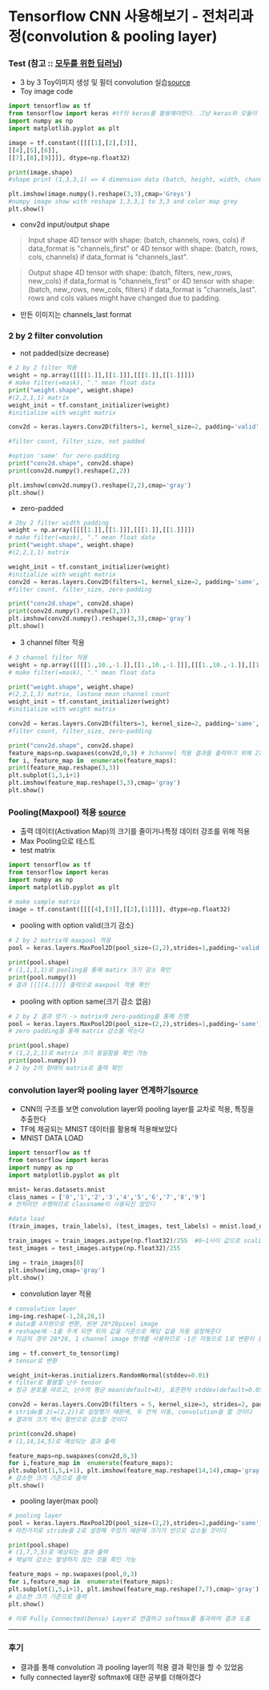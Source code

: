 # Tensorflow CNN 사용해보기 - 전처리과정(convolution & pooling layer)

### Test (참고 :: [모두를 위한 딥러닝](http://bit.ly/2HHrybT))
- 3 by 3 Toy이미지 생성 및 필터 convolution 실습[source](./train.py)
- Toy image code
```python
import tensorflow as tf
from tensorflow import keras #tf의 keras를 활용해야한다. 그냥 keras와 모듈이 다른듯
import numpy as np
import matplotlib.pyplot as plt

image = tf.constant([[[[1],[2],[3]],
[[4],[5],[6]],
[[7],[8],[9]]]], dtype=np.float32)

print(image.shape)
#shape print (1,3,3,1) => 4 dimension data (batch, height, width, channel)

plt.imshow(image.numpy().reshape(3,3),cmap='Greys') 
#numpy image show with reshape 1,3,3,1 to 3,3 and color map grey
plt.show()
```
 - conv2d input/output shape

>Input shape
4D tensor with shape: (batch, channels, rows, cols) if data_format is  "channels_first"  or  4D tensor with shape: (batch, rows, cols, channels) if data_format is  "channels_last".

>Output shape
4D tensor with shape: (batch, filters, new_rows, new_cols) if data_format is  "channels_first"  or  4D tensor with shape: (batch, new_rows, new_cols, filters) if data_format is  "channels_last". rows and cols values might have changed due to padding.

- 만든 이미지는 channels_last format

### 2 by 2 filter convolution
- not padded(size decrease)
```python
# 2 by 2 filter 적용
weight = np.array([[[[1.]],[[1.]]],[[[1.]],[[1.]]]]) 
# make filter(=mask), "." mean float data
print("weight.shape", weight.shape)
#(2,2,1,1) matrix
weight_init = tf.constant_initializer(weight) 
#initialize with weight matrix

conv2d = keras.layers.Conv2D(filters=1, kernel_size=2, padding='valid', kernel_initializer=weight_init)(image)

#filter count, filter_size, not padded

#option 'same' for zero-padding
print("conv2d.shape", conv2d.shape)
print(conv2d.numpy().reshape(2,2))

plt.imshow(conv2d.numpy().reshape(2,2),cmap='gray')
plt.show()
```
- zero-padded
```python
# 2by 2 filter width padding
weight = np.array([[[[1.]],[[1.]]],[[[1.]],[[1.]]]]) 
# make filter(=mask), "." mean float data
print("weight.shape", weight.shape)
#(2,2,1,1) matrix

weight_init = tf.constant_initializer(weight) 
#initialize with weight matrix
conv2d = keras.layers.Conv2D(filters=1, kernel_size=2, padding='same', kernel_initializer=weight_init)(image)
#filter count, filter_size, zero-padding

print("conv2d.shape", conv2d.shape)
print(conv2d.numpy().reshape(3,3))
plt.imshow(conv2d.numpy().reshape(3,3),cmap='gray')
plt.show()
```
- 3 channel filter 적용
```python
# 3 channel filter 적용
weight = np.array([[[[1.,10.,-1.]],[[1.,10.,-1.]]],[[[1.,10.,-1.]],[[1.,10.,-1.]]]]) 
# make filter(=mask), "." mean float data

print("weight.shape", weight.shape)
#(2,2,1,3) matrix, lastone mean channel count
weight_init = tf.constant_initializer(weight) 
#initialize with weight matrix

conv2d = keras.layers.Conv2D(filters=3, kernel_size=2, padding='same', kernel_initializer=weight_init)(image)
#filter count, filter_size, zero-padding

print("conv2d.shape", conv2d.shape)
feature_maps=np.swapaxes(conv2d,0,3) # 3channel 적용 결과를 출력하기 위해 27개 결과를 9개 단위로 나눔
for i, feature_map in  enumerate(feature_maps):
print(feature_map.reshape(3,3))
plt.subplot(1,3,i+1)
plt.imshow(feature_map.reshape(3,3),cmap='gray')
plt.show()
```

### Pooling(Maxpool) 적용 [source](./pooling.py)
- 출력 데이터(Activation Map)의 크기를 줄이거나특정 데이터 강조를 위해 적용
- Max Pooling으로 테스트
- test matrix
```python
import tensorflow as tf
from tensorflow import keras
import numpy as np
import matplotlib.pyplot as plt

# make sample matrix
image = tf.constant([[[[4],[3]],[[2],[1]]]], dtype=np.float32)
```
- pooling with option valid(크기 감소)
```python
# 2 by 2 matrix에 maxpool 적용
pool = keras.layers.MaxPool2D(pool_size=(2,2),strides=1,padding='valid')(image)

print(pool.shape)
# (1,1,1,1)로 pooling을 통해 matirx 크기 감소 확인
print(pool.numpy())
# 결과 [[[[4.]]]] 출력으로 maxpool 적용 확인
```
- pooling with option same(크기 감소 없음)
```python
# 2 by 2 결과 얻기 -> matrix에 zero-padding을 통해 진행
pool = keras.layers.MaxPool2D(pool_size=(2,2),strides=1,padding='same')(image)
# zero padding을 통해 matrix 감소를 막는다

print(pool.shape)
# (1,2,2,1)로 matrix 크기 동일함을 확인 가능
print(pool.numpy())
# 2 by 2의 형태의 matrix로 출력 확인
```

### convolution layer와 pooling layer 연계하기[source](./CNN_ex1.py)
- CNN의 구조를 보면 convolution layer와 pooling layer를 교차로 적용, 특징을 추출한다
- TF에 제공되는 MNIST 데이터를 활용해 적용해보았다
- MNIST DATA LOAD
```python
import tensorflow as tf
from tensorflow import keras
import numpy as np
import matplotlib.pyplot as plt

mnist= keras.datasets.mnist
class_names = ['0','1','2','3','4','5','6','7','8','9']
# 전처리만 수행하므로 classname이 사용되진 않았다

#data load
(train_images, train_labels), (test_images, test_labels) = mnist.load_data()

train_images = train_images.astype(np.float32)/255  #0~1사이 값으로 scaling
test_images = test_images.astype(np.float32)/255

img = train_images[0]
plt.imshow(img,cmap='gray')
plt.show()
```
- convolution layer 적용
```python
# convolution layer
img=img.reshape(-1,28,28,1)
# data를 4차원으로 변환, 원본 28*28pixel image
# reshape에 -1을 주게 되면 뒤의 값을 기준으로 해당 값을 자동 설정해준다
# 지금의 경우 28*28, 1 channel image 한개를 사용하므로 -1은 자동으로 1로 변환이 된다

img = tf.convert_to_tensor(img)
# tensor로 변환

weight_init=keras.initializers.RandomNormal(stddev=0.01)
# filter로 활용할 난수 tensor
# 정규 분포를 따르고, 난수의 평균 mean(default=0), 표준편차 stddev(default=0.05) 설정 가능

conv2d = keras.layers.Conv2D(filters = 5, kernel_size=3, strides=2, padding='same',kernel_initializer=weight_init)(img)
# stride를 2(=(2,2))로 설정했기 때문에, 두 칸씩 이동, convolution을 할 것이다
# 결과의 크기 역시 절반으로 감소할 것이다

print(conv2d.shape)
# (1,14,14,5)로 예상되는 결과 출력

feature_maps=np.swapaxes(conv2d,0,3)
for i,feature_map in  enumerate(feature_maps):
plt.subplot(1,5,i+1), plt.imshow(feature_map.reshape(14,14),cmap='gray')
# 감소한 크기 기준으로 출력
plt.show()
```
- pooling layer(max pool)
```python
# pooling layer
pool = keras.layers.MaxPool2D(pool_size=(2,2),strides=2,padding='same')(conv2d)
# 마찬가지로 stride를 2로 설정해 주었기 때문에 크기가 반으로 감소될 것이다

print(pool.shape)
# (1,7,7,5)로 예상되는 결과 출력
# 채널의 감소는 발생하지 않는 것을 확인 가능

feature_maps = np.swapaxes(pool,0,3)
for i,feature_map in  enumerate(feature_maps):
plt.subplot(1,5,i+1), plt.imshow(feature_map.reshape(7,7),cmap='gray')
# 감소한 크기 기준으로 출력
plt.show()

# 이후 Fully Connected(Dense) Layer로 연결하고 softmax를 통과하여 결과 도출
```
---
### 후기
- 결과를 통해 convolution 과 pooling layer의 적용 결과 확인을 할 수 있었음
- fully connected layer랑 softmax에 대한 공부를 더해야겠다
